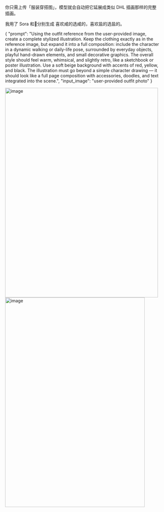 你只需上传「服装穿搭图」，模型就会自动把它延展成类似 DHL 插画那样的完整插画。

我用了 Sora 和🍌分别生成
喜欢咸的选咸的，喜欢盐的选盐的。

{
  "prompt": "Using the outfit reference from the user-provided image, create a complete stylized illustration. Keep the clothing exactly as in the reference image, but expand it into a full composition: include the character in a dynamic walking or daily-life pose, surrounded by everyday objects, playful hand-drawn elements, and small decorative graphics. The overall style should feel warm, whimsical, and slightly retro, like a sketchbook or poster illustration. Use a soft beige background with accents of red, yellow, and black. The illustration must go beyond a simple character drawing — it should look like a full page composition with accessories, doodles, and text integrated into the scene.",
  "input_image": "user-provided outfit photo"
}

<img width="496" height="680" alt="image" src="https://github.com/user-attachments/assets/fbb958b6-d1b5-4f8f-929c-f6f6fe2e29f3" />

<img width="453" height="680" alt="image" src="https://github.com/user-attachments/assets/126fd702-cec3-43fa-a1a5-cb584ce7661e" />

